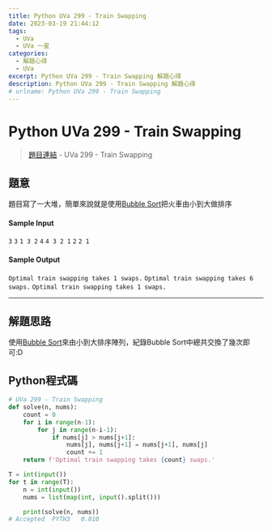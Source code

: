 ```yaml
---
title: Python UVa 299 - Train Swapping
date: 2023-03-19 21:44:12
tags:
  - UVa
  - UVa 一星
categories:
  - 解題心得
  - UVa
excerpt: Python UVa 299 - Train Swapping 解題心得
description: Python UVa 299 - Train Swapping 解題心得
# urlname: Python UVa 299 - Train Swapping
---
```


# Python UVa 299 - Train Swapping

>[題目連結](https://onlinejudge.org/index.php?option=com_onlinejudge&Itemid=8&page=show_problem&category=0&problem=235&mosmsg=Submission+received+with+ID+28320012) - UVa 299 - Train Swapping



## 題意
題目寫了一大堆，簡單來說就是使用[Bubble Sort](https://www.geeksforgeeks.org/bubble-sort/)把火車由小到大做排序

#### Sample Input 
`3`
`3`
`1 3 2`
`4`
`4 3 2 1`
`2`
`2 1`

#### Sample Output 
`Optimal train swapping takes 1 swaps.`
`Optimal train swapping takes 6 swaps.`
`Optimal train swapping takes 1 swaps.`

---
## 解題思路
使用[Bubble Sort](https://www.geeksforgeeks.org/bubble-sort/)來由小到大排序陣列，紀錄Bubble Sort中總共交換了幾次即可:D


## Python程式碼
```python
# UVa 299 - Train Swapping
def solve(n, nums):
    count = 0
    for i in range(n-1):
        for j in range(n-i-1):
            if nums[j] > nums[j+1]:
                nums[j], nums[j+1] = nums[j+1], nums[j]
                count += 1
    return f'Optimal train swapping takes {count} swaps.'

T = int(input())
for t in range(T):
    n = int(input())
    nums = list(map(int, input().split()))

    print(solve(n, nums))
# Accepted	PYTH3	0.010
```